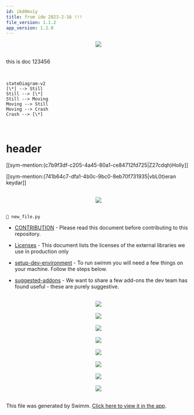 ```yaml
---
id: ikd0mviy
title: from ide 2023-2-16 !!!
file_version: 1.1.2
app_version: 1.2.0
---
```


<div align="center"><img src="https://media2.giphy.com/media/KJP92WJoGSE5gYUT9O/giphy.gif?cid=d56c4a8bn97p6gpuodzgqudu4lknjapiuc4mb1wapyrvaj9e&rid=giphy.gif&ct=g" style="width:'50%'"/></div>

<br/>

this is doc 123456

<br/>

<!--MERMAID {width:100}-->
```mermaid
stateDiagram-v2
[\*] --> Still
Still --> [\*]
Still --> Moving
Moving --> Still
Moving --> Crash
Crash --> [\*]
```
<!--MCONTENT {content: "stateDiagram-v2<br/>\n\\[\\*\\] \\-\\-\\> Still<br/>\nStill \\-\\-\\> \\[\\*\\]<br/>\nStill \\-\\-\\> Moving<br/>\nMoving \\-\\-\\> Still<br/>\nMoving \\-\\-\\> Crash<br/>\nCrash \\-\\-\\> \\[\\*\\]<br/>"} --->

<br/>

# header

[[sym-mention:(c7b9f3df-c205-4a45-80a1-ce84712fd725|Z27cdqh)Holly]]

[[sym-mention:(741b64c7-dfa1-4b0c-9bc0-8eb70f731935|vbL0t)eran keydar]]

<br/>

<div align="center"><img src="https://firebasestorage.googleapis.com/v0/b/swimm-dev.appspot.com/o/repositories%2FZ2l0aHViJTNBJTNBdDElM0ElM0FlcmFuLXN3aW1t%2F89eb91d6-4a13-43f5-8c1a-7c9760f6074f.png?alt=media&token=a814ea85-a97d-481d-b008-9c467ce2468a" style="width:'50%'"/></div>

<br/>

`📄 new_file.py`

*   [CONTRIBUTION](https://swimm-web-app.web.app/repos/veezvxCuzpPrRLLXWD2E/docs/uiP6xeIAeR6bf0zyHtrr) - Please read this document before contributing to this repository.
    
*   [Licenses](/docs/Licenses.csv) - This document lists the licenses of the external libraries we use in production only
    
*   [setup-dev-environment](https://swimm-web-app.web.app/repos/veezvxCuzpPrRLLXWD2E/docs/ceA0GzroQRhQmjVJ3nwK) - To run swimm you will need a few things on your machine. Follow the steps below.
    
*   [suggested-addons](https://swimm-web-app.web.app/repos/veezvxCuzpPrRLLXWD2E/docs/YHcHqxichEUUFF8sYNro) - We want to share a few add-ons the dev team has found useful - these are purely suggestive.

<br/>

<div align="center"><img src="https://firebasestorage.googleapis.com/v0/b/swimm-dev.appspot.com/o/repositories%2FZ2l0aHViJTNBJTNBdDElM0ElM0FlcmFuLXN3aW1t%2Fd4b2bbb2-73b9-49be-a448-7f8bc2ee90cb.jpg?alt=media&token=6b0e507c-c070-4253-861a-b90031edd400" style="width:'50%'"/></div>

<br/>

<div align="center"><img src="https://firebasestorage.googleapis.com/v0/b/swimm-dev.appspot.com/o/repositories%2FZ2l0aHViJTNBJTNBdDElM0ElM0FlcmFuLXN3aW1t%2Fd4b2bbb2-73b9-49be-a448-7f8bc2ee90cb.jpg?alt=media&token=6b0e507c-c070-4253-861a-b90031edd400" style="width:'50%'"/></div>

<br/>

<div align="center"><img src="https://firebasestorage.googleapis.com/v0/b/swimm-dev.appspot.com/o/repositories%2FZ2l0aHViJTNBJTNBdDElM0ElM0FlcmFuLXN3aW1t%2Fd4b2bbb2-73b9-49be-a448-7f8bc2ee90cb.jpg?alt=media&token=6b0e507c-c070-4253-861a-b90031edd400" style="width:'50%'"/></div>

<br/>

<div align="center"><img src="https://firebasestorage.googleapis.com/v0/b/swimm-dev.appspot.com/o/repositories%2FZ2l0aHViJTNBJTNBdDElM0ElM0FlcmFuLXN3aW1t%2Fd4b2bbb2-73b9-49be-a448-7f8bc2ee90cb.jpg?alt=media&token=6b0e507c-c070-4253-861a-b90031edd400" style="width:'50%'"/></div>

<br/>

<div align="center"><img src="https://firebasestorage.googleapis.com/v0/b/swimm-dev.appspot.com/o/repositories%2FZ2l0aHViJTNBJTNBdDElM0ElM0FlcmFuLXN3aW1t%2Fd4b2bbb2-73b9-49be-a448-7f8bc2ee90cb.jpg?alt=media&token=6b0e507c-c070-4253-861a-b90031edd400" style="width:'50%'"/></div>

<br/>

<div align="center"><img src="https://firebasestorage.googleapis.com/v0/b/swimm-dev.appspot.com/o/repositories%2FZ2l0aHViJTNBJTNBdDElM0ElM0FlcmFuLXN3aW1t%2Fd4b2bbb2-73b9-49be-a448-7f8bc2ee90cb.jpg?alt=media&token=6b0e507c-c070-4253-861a-b90031edd400" style="width:'50%'"/></div>

<br/>

<div align="center"><img src="https://firebasestorage.googleapis.com/v0/b/swimm-dev.appspot.com/o/repositories%2FZ2l0aHViJTNBJTNBdDElM0ElM0FlcmFuLXN3aW1t%2Fd4b2bbb2-73b9-49be-a448-7f8bc2ee90cb.jpg?alt=media&token=6b0e507c-c070-4253-861a-b90031edd400" style="width:'100%'"/></div>

<br/>

<div align="center"><img src="https://media0.giphy.com/media/L1sd4Ip5SBgvSRxyxM/giphy.gif?cid=d56c4a8b65i5c88v0lj6li25a1ic4k396i2gbbo27nkwk6fu&rid=giphy.gif&ct=g" style="width:'50%'"/></div>

<br/>

This file was generated by Swimm. [Click here to view it in the app](https://swimm-web-app.web.app/repos/Z2l0aHViJTNBJTNBdDElM0ElM0FlcmFuLXN3aW1t/docs/ikd0mviy).
